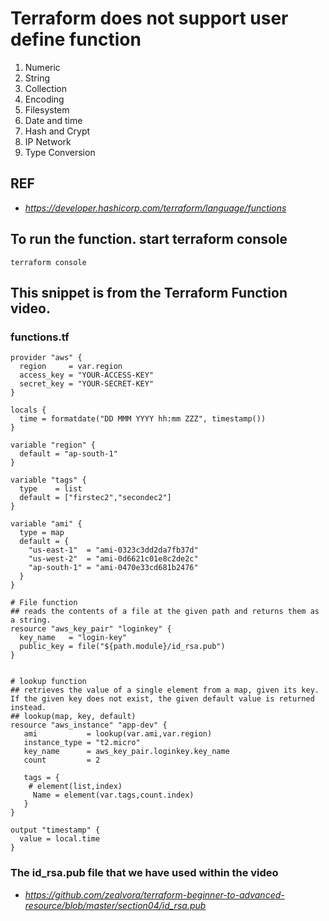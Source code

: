# Terraform does not support user define function
1. Numeric
2. String
3. Collection
4. Encoding
5. Filesystem
6. Date and time
7. Hash and Crypt
8. IP Network
9. Type Conversion

## **REF**
- *https://developer.hashicorp.com/terraform/language/functions*

## To run the function. start terraform console
```t
terraform console
```

## This snippet is from the Terraform Function video.

### functions.tf
```t
provider "aws" {
  region     = var.region
  access_key = "YOUR-ACCESS-KEY"
  secret_key = "YOUR-SECRET-KEY"
}

locals {
  time = formatdate("DD MMM YYYY hh:mm ZZZ", timestamp())
}

variable "region" {
  default = "ap-south-1"
}

variable "tags" {
  type    = list
  default = ["firstec2","secondec2"]
}

variable "ami" {
  type = map
  default = {
    "us-east-1"  = "ami-0323c3dd2da7fb37d"
    "us-west-2"  = "ami-0d6621c01e8c2de2c"
    "ap-south-1" = "ami-0470e33cd681b2476"
  }
}

# File function
## reads the contents of a file at the given path and returns them as a string.
resource "aws_key_pair" "loginkey" {
  key_name   = "login-key"
  public_key = file("${path.module}/id_rsa.pub")
}


# lookup function
## retrieves the value of a single element from a map, given its key. If the given key does not exist, the given default value is returned instead.
## lookup(map, key, default)
resource "aws_instance" "app-dev" {
   ami           = lookup(var.ami,var.region)
   instance_type = "t2.micro"
   key_name      = aws_key_pair.loginkey.key_name
   count         = 2

   tags = {
    # element(list,index)
     Name = element(var.tags,count.index)
   }
}

output "timestamp" {
  value = local.time
}
```
### The id_rsa.pub file that we have used within the video
- *https://github.com/zealvora/terraform-beginner-to-advanced-resource/blob/master/section04/id_rsa.pub*